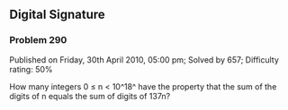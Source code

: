 Digital Signature
-----------------

### Problem 290

Published on Friday, 30th April 2010, 05:00 pm; Solved by 657;
Difficulty rating: 50%

How many integers 0 ≤ n \< 10^18^ have the property that the sum of the
digits of n equals the sum of digits of 137n?
